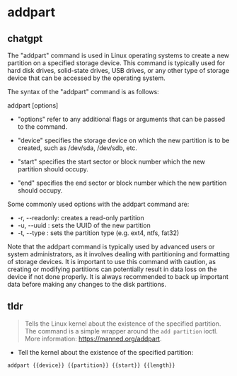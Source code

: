 # addpart 
## chatgpt 
The "addpart" command is used in Linux operating systems to create a new partition on a specified storage device. This command is typically used for hard disk drives, solid-state drives, USB drives, or any other type of storage device that can be accessed by the operating system.

The syntax of the "addpart" command is as follows: 

addpart [options] <device> <start> <end> 

- "options" refer to any additional flags or arguments that can be passed to the command. 

- "device" specifies the storage device on which the new partition is to be created, such as /dev/sda, /dev/sdb, etc. 

- "start" specifies the start sector or block number which the new partition should occupy. 

- "end" specifies the end sector or block number which the new partition should occupy.

Some commonly used options with the addpart command are:

- -r, --readonly: creates a read-only partition
- -u, --uuid <uuid>: sets the UUID of the new partition
- -t, --type <type>: sets the partition type (e.g. ext4, ntfs, fat32)

Note that the addpart command is typically used by advanced users or system administrators, as it involves dealing with partitioning and formatting of storage devices. It is important to use this command with caution, as creating or modifying partitions can potentially result in data loss on the device if not done properly. It is always recommended to back up important data before making any changes to the disk partitions. 

## tldr 
 
> Tells the Linux kernel about the existence of the specified partition.
> The command is a simple wrapper around the `add partition` ioctl.
> More information: <https://manned.org/addpart>.

- Tell the kernel about the existence of the specified partition:

`addpart {{device}} {{partition}} {{start}} {{length}}`
